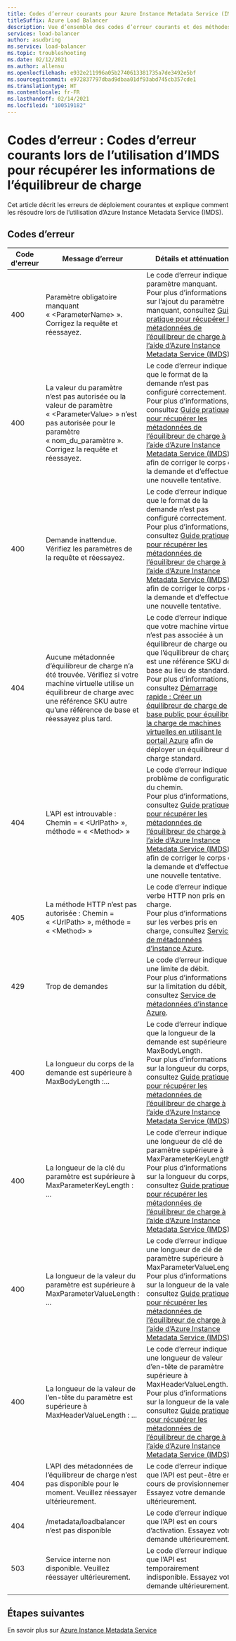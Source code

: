 ```yaml
---
title: Codes d’erreur courants pour Azure Instance Metadata Service (IMDS)
titleSuffix: Azure Load Balancer
description: Vue d’ensemble des codes d’erreur courants et des méthodes d’atténuation correspondantes pour Azure Instance Metadata Service (IMDS)
services: load-balancer
author: asudbring
ms.service: load-balancer
ms.topic: troubleshooting
ms.date: 02/12/2021
ms.author: allensu
ms.openlocfilehash: e932e211996a05b2740613381735a7de3492e5bf
ms.sourcegitcommit: e972837797dbad9dbaa01df93abd745cb357cde1
ms.translationtype: HT
ms.contentlocale: fr-FR
ms.lasthandoff: 02/14/2021
ms.locfileid: "100519182"
---
```

# <a name="error-codes-common-error-codes-when-using-imds-to-retrieve-load-balancer-information"></a>Codes d’erreur : Codes d’erreur courants lors de l’utilisation d’IMDS pour récupérer les informations de l’équilibreur de charge

Cet article décrit les erreurs de déploiement courantes et explique comment les résoudre lors de l’utilisation d’Azure Instance Metadata Service (IMDS).

## <a name="error-codes"></a>Codes d’erreur

| Code d'erreur | Message d’erreur | Détails et atténuation |
| --- | ---------- | ----------------- |
| 400 | Paramètre obligatoire manquant « \<ParameterName> ». Corrigez la requête et réessayez. | Le code d’erreur indique un paramètre manquant. </br> Pour plus d’informations sur l’ajout du paramètre manquant, consultez [Guide pratique pour récupérer les métadonnées de l’équilibreur de charge à l’aide d’Azure Instance Metadata Service (IMDS)](howto-load-balancer-imds.md#sample-request-and-response).
| 400 | La valeur du paramètre n’est pas autorisée ou la valeur de paramètre « \<ParameterValue> » n’est pas autorisée pour le paramètre « nom_du_paramètre ». Corrigez la requête et réessayez. | Le code d’erreur indique que le format de la demande n’est pas configuré correctement. </br> Pour plus d’informations, consultez [Guide pratique pour récupérer les métadonnées de l’équilibreur de charge à l’aide d’Azure Instance Metadata Service (IMDS)](howto-load-balancer-imds.md#sample-request-and-response) afin de corriger le corps de la demande et d’effectuer une nouvelle tentative. |
| 400 | Demande inattendue. Vérifiez les paramètres de la requête et réessayez. | Le code d’erreur indique que le format de la demande n’est pas configuré correctement. </br> Pour plus d’informations, consultez [Guide pratique pour récupérer les métadonnées de l’équilibreur de charge à l’aide d’Azure Instance Metadata Service (IMDS)](howto-load-balancer-imds.md#sample-request-and-response) afin de corriger le corps de la demande et d’effectuer une nouvelle tentative. |
| 404 | Aucune métadonnée d’équilibreur de charge n’a été trouvée. Vérifiez si votre machine virtuelle utilise un équilibreur de charge avec une référence SKU autre qu’une référence de base et réessayez plus tard. | Le code d’erreur indique que votre machine virtuelle n’est pas associée à un équilibreur de charge ou que l’équilibreur de charge est une référence SKU de base au lieu de standard. </br> Pour plus d’informations, consultez [Démarrage rapide : Créer un équilibreur de charge de base public pour équilibrer la charge de machines virtuelles en utilisant le portail Azure](quickstart-load-balancer-standard-public-portal.md?tabs=option-1-create-load-balancer-standard) afin de déployer un équilibreur de charge standard.|
| 404 | L’API est introuvable : Chemin = « \<UrlPath> », méthode = « \<Method> » | Le code d’erreur indique un problème de configuration du chemin. </br> Pour plus d’informations, consultez [Guide pratique pour récupérer les métadonnées de l’équilibreur de charge à l’aide d’Azure Instance Metadata Service (IMDS)](howto-load-balancer-imds.md#sample-request-and-response) afin de corriger le corps de la demande et d’effectuer une nouvelle tentative.|
| 405 | La méthode HTTP n’est pas autorisée : Chemin = « \<UrlPath> », méthode = « \<Method> » | Le code d’erreur indique un verbe HTTP non pris en charge. </br> Pour plus d’informations sur les verbes pris en charge, consultez [Service de métadonnées d’instance Azure](../virtual-machines/windows/instance-metadata-service.md?tabs=windows#http-verbs). |
| 429 | Trop de demandes | Le code d’erreur indique une limite de débit. </br> Pour plus d’informations sur la limitation du débit, consultez [Service de métadonnées d’instance Azure](../virtual-machines/windows/instance-metadata-service.md?tabs=windows#rate-limiting).|
| 400 | La longueur du corps de la demande est supérieure à MaxBodyLength :... | Le code d’erreur indique que la longueur de la demande est supérieure à MaxBodyLength. </br> Pour plus d’informations sur la longueur du corps, consultez [Guide pratique pour récupérer les métadonnées de l’équilibreur de charge à l’aide d’Azure Instance Metadata Service (IMDS)](howto-load-balancer-imds.md#sample-request-and-response).|
| 400 | La longueur de la clé du paramètre est supérieure à MaxParameterKeyLength : ... | Le code d’erreur indique une longueur de clé de paramètre supérieure à MaxParameterKeyLength. </br> Pour plus d’informations sur la longueur du corps, consultez [Guide pratique pour récupérer les métadonnées de l’équilibreur de charge à l’aide d’Azure Instance Metadata Service (IMDS)](howto-load-balancer-imds.md#sample-request-and-response). |
| 400 | La longueur de la valeur du paramètre est supérieure à MaxParameterValueLength : ... | Le code d’erreur indique une longueur de clé de paramètre supérieure à MaxParameterValueLength. </br> Pour plus d’informations sur la longueur de la valeur, consultez [Guide pratique pour récupérer les métadonnées de l’équilibreur de charge à l’aide d’Azure Instance Metadata Service (IMDS)](howto-load-balancer-imds.md#sample-request-and-response).|
| 400 | La longueur de la valeur de l’en-tête du paramètre est supérieure à MaxHeaderValueLength : ... | Le code d’erreur indique une longueur de valeur d’en-tête de paramètre supérieure à MaxHeaderValueLength. </br> Pour plus d’informations sur la longueur de la valeur, consultez [Guide pratique pour récupérer les métadonnées de l’équilibreur de charge à l’aide d’Azure Instance Metadata Service (IMDS)](howto-load-balancer-imds.md#sample-request-and-response).|
| 404 | L’API des métadonnées de l’équilibreur de charge n’est pas disponible pour le moment. Veuillez réessayer ultérieurement. | Le code d’erreur indique que l’API est peut-être en cours de provisionnement. Essayez votre demande ultérieurement. |
| 404 | /metadata/loadbalancer n’est pas disponible | Le code d’erreur indique que l’API est en cours d’activation. Essayez votre demande ultérieurement. |
| 503 | Service interne non disponible. Veuillez réessayer ultérieurement.  | Le code d’erreur indique que l’API est temporairement indisponible. Essayez votre demande ultérieurement. |
|  |  |

## <a name="next-steps"></a>Étapes suivantes

En savoir plus sur [Azure Instance Metadata Service](../virtual-machines/windows/instance-metadata-service.md)

